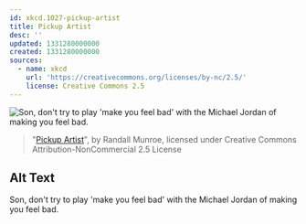 ```yaml
---
id: xkcd.1027-pickup-artist
title: Pickup Artist
desc: ''
updated: 1331280000000
created: 1331280000000
sources:
  - name: xkcd
    url: 'https://creativecommons.org/licenses/by-nc/2.5/'
    license: Creative Commons 2.5
---
```

![Son, don't try to play 'make you feel bad' with the Michael Jordan of making you feel bad.](https://imgs.xkcd.com/comics/pickup_artist.png)
> "[Pickup Artist](https://xkcd.com/1027/)", by Randall Munroe, licensed under Creative Commons Attribution-NonCommercial 2.5 License

## Alt Text
Son, don't try to play 'make you feel bad' with the Michael Jordan of making you feel bad.
